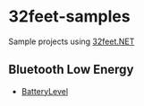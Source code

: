 # 32feet-samples
Sample projects using [32feet.NET](https://github.com/inthehand/32feet/)

## Bluetooth Low Energy

* [BatteryLevel](https://github.com/inthehand/32feet-samples/tree/main/BluetoothLE/BatteryLevel)
